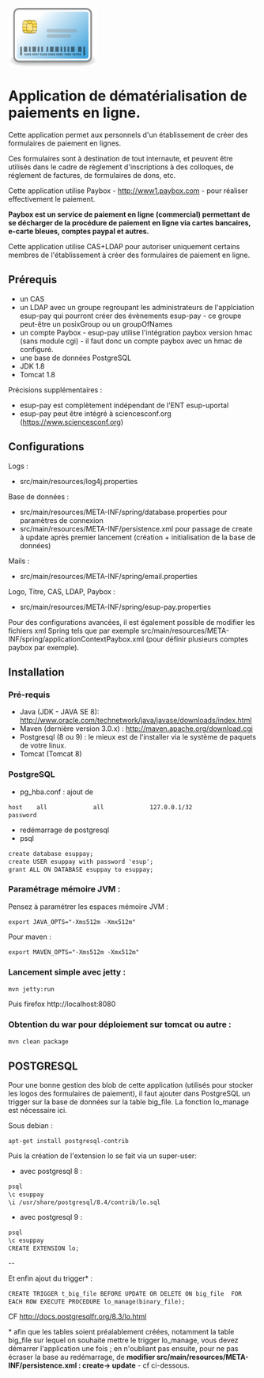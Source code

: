 ![EsupPay](https://github.com/EsupPortail/esup-pay/raw/master/src/main/webapp/images/credit-card.png)

Application de dématérialisation de paiements en ligne.
============================

Cette application permet aux personnels d'un établissement de créer des formulaires de paiement en lignes.

Ces formulaires sont à destination de tout internaute, et peuvent être utilisés dans le cadre de règlement d'inscriptions à des colloques, de réglement de factures, de formulaires de dons, etc. 

Cette application utilise Paybox - http://www1.paybox.com - pour réaliser effectivement le paiement.

__Paybox est un service de paiement en ligne (commercial) permettant de se décharger de la procédure de paiement en ligne via cartes bancaires, e-carte bleues, comptes paypal et autres.__

Cette application utilise CAS+LDAP pour autoriser uniquement certains membres de l'établissement à créer des formulaires de paiement en ligne.

## Prérequis

* un CAS
* un LDAP avec un groupe regroupant les administrateurs de l'applciation esup-pay qui pourront créer des évènements esup-pay - ce groupe peut-être un posixGroup ou un groupOfNames
* un compte Paybox - esup-pay utilise l'intégration paybox version hmac (sans module cgi) - il faut donc un compte paybox avec un hmac de configuré. 
* une base de données PostgreSQL
* JDK 1.8
* Tomcat 1.8

Précisions supplémentaires : 
* esup-pay est complètement indépendant de l'ENT esup-uportal
* esup-pay peut être intégré à sciencesconf.org (https://www.sciencesconf.org)

## Configurations 

Logs : 
* src/main/resources/log4j.properties

Base de données : 
* src/main/resources/META-INF/spring/database.properties pour paramètres de connexion
* src/main/resources/META-INF/persistence.xml pour passage de create à update après premier lancement (création + initialisation de la base de données)

Mails : 
* src/main/resources/META-INF/spring/email.properties

Logo, Titre, CAS, LDAP, Paybox :
* src/main/resources/META-INF/spring/esup-pay.properties

Pour des configurations avancées, il est également possible de modifier les fichiers xml Spring tels que par exemple src/main/resources/META-INF/spring/applicationContextPaybox.xml (pour définir plusieurs comptes paybox par exemple).


## Installation 

### Pré-requis
* Java (JDK - JAVA SE 8):  http://www.oracle.com/technetwork/java/javase/downloads/index.html
* Maven (dernière version 3.0.x) : http://maven.apache.org/download.cgi
* Postgresql (8 ou 9) : le mieux est de l'installer via le système de paquets de votre linux.
* Tomcat (Tomcat 8)

### PostgreSQL
* pg_hba.conf : ajout de 

``` 
host    all             all             127.0.0.1/32            password
``` 

* redémarrage de postgresql
* psql

```
create database esuppay;
create USER esuppay with password 'esup';
grant ALL ON DATABASE esuppay to esuppay;
```

### Paramétrage mémoire JVM :

Pensez à paramétrer les espaces mémoire JVM : 
```
export JAVA_OPTS="-Xms512m -Xmx512m"
```

Pour maven :
```
export MAVEN_OPTS="-Xms512m -Xmx512m"
```

### Lancement simple avec jetty :
```
mvn jetty:run
```
Puis firefox http://localhost:8080


### Obtention du war pour déploiement sur tomcat ou autre :
```
mvn clean package
```



## POSTGRESQL

Pour une bonne gestion des blob de cette application (utilisés pour stocker les logos des formulaires de paiement), il faut ajouter dans PostgreSQL un trigger sur la base de données sur la table big_file.
La fonction lo_manage est nécessaire ici.

Sous debian : 
```
apt-get install postgresql-contrib
```

Puis la création de l'extension lo se fait via un super-user:

* avec postgresql 8 :
```
psql
\c esuppay
\i /usr/share/postgresql/8.4/contrib/lo.sql
```

* avec postgresql 9 :
```
psql
\c esuppay
CREATE EXTENSION lo;
```
--

Et enfin ajout du trigger* : 
```
CREATE TRIGGER t_big_file BEFORE UPDATE OR DELETE ON big_file  FOR EACH ROW EXECUTE PROCEDURE lo_manage(binary_file);
```

CF http://docs.postgresqlfr.org/8.3/lo.html

\* afin que les tables soient préalablement créées, notamment la table big_file sur lequel on souhaite mettre le trigger lo_manage, vous devez démarrer l'application une fois ; en n'oubliant pas ensuite, pour ne pas écraser la base au redémarrage, de __modifier src/main/resources/META-INF/persistence.xml : create-> update__ - cf ci-dessous.




